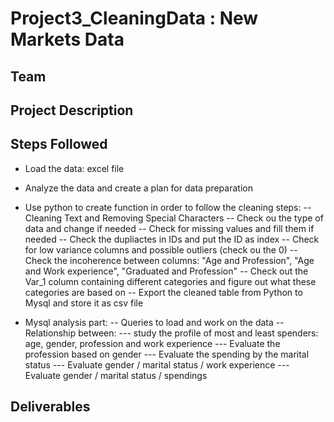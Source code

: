 # Project3_CleaningData : New Markets Data

## Team 

## Project Description

## Steps Followed 

- Load the data: excel file
- Analyze the data and create a plan for data preparation

- Use python to create function in order to follow the cleaning steps:
-- Cleaning Text and Removing Special Characters
-- Check ou the type of data and change if needed
-- Check for missing values and fill them if needed 
-- Check the dupliactes in IDs and put the ID as index 
-- Check for low variance columns and possible outliers (check ou the 0)
-- Check the incoherence between columns: "Age and Profession", "Age and Work experience", "Graduated and Profession"
-- Check out the Var_1 column containing different categories and figure out what these categories are based on
-- Export the cleaned table from Python to Mysql and store it as csv file

- Mysql analysis part:
-- Queries to load and work on the data 
-- Relationship between:
--- study the profile of most and least spenders: age, gender, profession and work experience
--- Evaluate the profession based on gender 
--- Evaluate the spending by the marital status 
--- Evaluate gender / marital status / work experience
--- Evaluate gender / marital status / spendings 


## Deliverables
